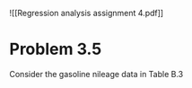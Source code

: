 ![[Regression analysis assignment 4.pdf]]
# Problem 3.5
Consider the gasoline nileage data in Table B.3
